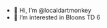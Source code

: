 - 👋 Hi, I’m @localdartmonkey
- 👀 I’m interested in Bloons TD 6

<!---
localdartmonkey/localdartmonkey is a ✨ special ✨ repository because its `README.md` (this file) appears on your GitHub profile.
You can click the Preview link to take a look at your changes.
--->
